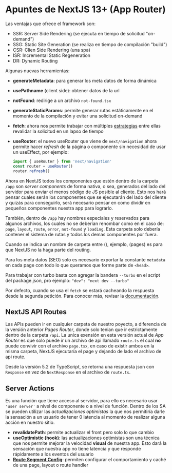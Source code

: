 # Apuntes de NextJS 13+ (App Router)

Las ventajas que ofrece el framework son:

- SSR: Server Side Rendering (se ejecuta en tiempo de solicitud "on-demand")
- SSG: Static Site Generation (se realiza en tiempo de compilación "build")
- CSR: Clien Side Rendering (una spa)
- ISR: Incremental Static Regeneration
- DR: Dynamic Routing

Algunas nuevas herramientas:

- **generateMetadata**: para generar los meta datos de forma dinámica
- **usePathname** (client side): obtener datos de la url
- **notFound**: redirige a un archivo `not-found.tsx`
- **generateStaticParams**: permite generar rutas estáticamente en el momento de la compilación y evitar una solicitud on-demand
- **fetch**: ahora nos permite trabajar con múltiples [estrategias](https://nextjs.org/docs/app/building-your-application/data-fetching/fetching-caching-and-revalidating) entre ellas revalidar la solicitud en un lapso de tiempo
- **useRouter**: el nuevo useRouter que viene de `next/navigation` ahora permite hacer _refresh_ de la página o componente sin necesidad de usar un useEffect, por ejemplo:

  ```ts
  import { useRouter } from 'next/navigation'
  const router = useRouter()
  router.refresh()
  ```

Ahora en NextJS todos los componentes que estén dentro de la carpeta `/app` son _server components_ de forma nativa, o sea, generados del lado del servidor para enviar el menos código de JS posible al cliente. Esto nos hará pensar cuales serán los componentes que se ejecutarán del lado del cliente y quizás para conseguirlo, será necesario pensar en como dividir en pequeños componentes nuestra app para lograrlo.

También, dentro de `/app` hay nombres especiales y reservados para algunos archivos, los cuales no se deberían renombar como en el caso de: `page`, `layout`, `route`, `error`, `not-found` y `loading`. Esta carpeta solo debería contener el sistema de rutas y todos los demas componentes por fuera.

Cuando se indica un nombre de carpeta entre (), ejemplo, (pages) es para que NextJS no la haga parte del routing.

Para los meta datos (SEO) solo es necesario exportar la constante `metadata` en cada page con todo lo que queramos que forme parte de `<head>`.

Para trabajar con turbo basta con agregar la bandera `--turbo` en el script del package.json, pro ejemplo: `"dev": "next dev --turbo"`

Por defecto, cuando se usa el `fetch` se estará cacheando la respuesta desde la segunda petición. Para conocer más, revisar la [documentación](https://nextjs.org/docs/app/building-your-application/data-fetching/fetching-caching-and-revalidating).

## NextJS API Routes

Las APIs pueden ir en cualquier carpeta de nuestro poyecto, a diferencia de la versión anterior _Pages Router_, donde solo tenian que ir estrictamente dentro de la carpeta `/api`. La unica exensión en esta versión actual de _App Router_ es que solo puede ir un archivo de api llamado `route.ts` el cual **no** puede convivir con el archivo `page.tsx`, en caso de existir ambos en la misma carpeta, NextJS ejecutaría el page y dejando de lado el archivo de api route.

Desde la versión 5.2 de TypeScript, se retorna una respuesta json con `Response` en vez de `NextResponse` en el archivo de `route.ts`.

## Server Actions

Es una función que tiene acceso al servidor, para ello es necesario usar `'user server'` a nivel de componente o a nivel de función. Dentro de los SA se pueden utilizar las _actualizaciones optimistas_ la que nos permitiría darle la sensación a un usuario de tener 0 latencia al momento de realizar alguna acción en nuestro sitio.

- **revalidatePath**: permite actualizar el front pero solo lo que cambio
- **useOptimistic (hook)**: las actualizaciones optimistas son una técnica que nos permite mejorar la velocidad **visual** de nuestra app. Esto dará la sensación que nuestra app no tiene latencia y que responde rápidamente a los eventos del usuario
- **[Route Segment Config](https://nextjs.org/docs/app/api-reference/file-conventions/route-segment-config)**: permiten configurar el comportamiento y caché de una page, layout o route handler
